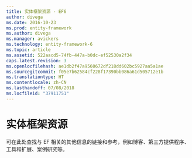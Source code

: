 ```yaml
---
title: 实体框架资源 - EF6
author: divega
ms.date: 2016-10-23
ms.prod: entity-framework
ms.author: divega
ms.manager: avickers
ms.technology: entity-framework-6
ms.topic: article
ms.assetid: 522aacd5-74fb-447a-b0dc-ef52530a2f34
caps.latest.revision: 3
ms.openlocfilehash: ae1db2f47a9560672df218dd602bc5927aa5a1ae
ms.sourcegitcommit: f05e7b62584cf228f17390bb086a61d505712e1b
ms.translationtype: HT
ms.contentlocale: zh-CN
ms.lasthandoff: 07/08/2018
ms.locfileid: "37911751"
---
```

# <a name="entity-framework-resources"></a>实体框架资源
可在此处查找与 EF 相关的其他信息的链接和参考，例如博客、第三方提供程序、工具和扩展、案例研究等。
